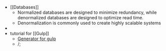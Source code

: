 - [[Databases]]
	- Normalized databases are designed to minimize redundancy, while denormalized databases are designed to optimize read time.
	- Denormalization is commonly used to create highly scalable systems
-
- tutorial for [[Gulp]]
	- [Generator for gulp](https://yeoman.io/blog/gulp-explore.html)
	- /;